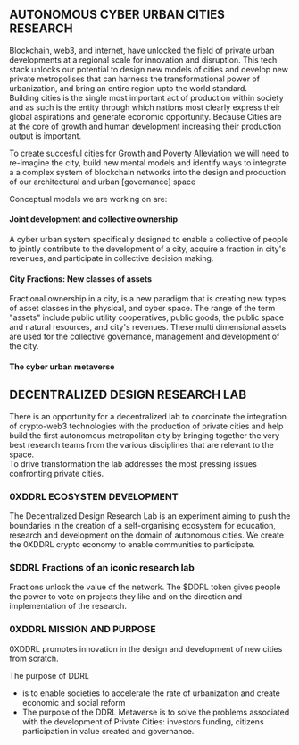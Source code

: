 ## AUTONOMOUS CYBER URBAN CITIES RESEARCH
Blockchain, web3, and internet, have unlocked the field of private urban developments at a regional scale for innovation and disruption. This tech stack unlocks our potential to design new models of cities and develop new private metropolises that can harness the transformational power of urbanization, and bring an entire region upto the world standard.<br>
Building cities is the single most important act of production within society and as such is the entity through which nations most clearly express their global aspirations and generate economic opportunity. Because Cities are at the core of growth and human development increasing their production output is important.



To create succesful cities for Growth and Poverty Alleviation we will need to re-imagine the city, build new mental models and identify ways to integrate a  a complex system of blockchain networks into the design and production of our architectural and urban [governance] space

Conceptual models we are working on are:
#### Joint development and collective ownership
A cyber urban system specifically designed to enable a collective of people to jointly contribute to the development of a city, acquire a fraction in city's revenues, and participate in collective decision making.
#### City Fractions: New classes of assets
Fractional ownership in a city, is a new paradigm that is creating new types of asset classes in the physical, and cyber space. The range of the term "assets" include public utility cooperatives, public goods, the public space and natural resources, and city's revenues. These multi dimensional assets are used for the collective governance, management and development of the city.
#### The cyber urban metaverse

## DECENTRALIZED DESIGN RESEARCH LAB
There is an opportunity for a decentralized lab to coordinate the integration of crypto-web3 technologies with the production of private cities and help build the first autonomous metropolitan city by bringing together the very best research teams from the various disciplines that are relevant to the space.<br>
To drive transformation the lab addresses the most pressing issues confronting private cities.<br>


### 0XDDRL ECOSYSTEM DEVELOPMENT
The Decentralized Design Research Lab is an experiment aiming to push the boundaries in the creation of a self-organising ecosystem for education, research and development on the domain of autonomous cities. We create the 0XDDRL crypto economy to enable communities to participate. 

### $DDRL Fractions of an iconic research lab
Fractions unlock the value of the network. The $DDRL token gives people the power to vote on projects they like and on the direction and implementation of the research.


### 0XDDRL MISSION AND PURPOSE
0XDDRL promotes innovation in the design and development of new cities from scratch. 

The purpose of DDRL 
* is to enable societies to accelerate the rate of urbanization and create economic and social reform
* The purpose of the DDRL Metaverse is to solve the problems associated with the development of Private Cities: investors funding, citizens participation in value created and governance.


